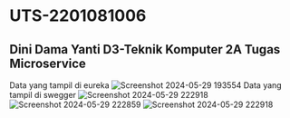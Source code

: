 ﻿# UTS-2201081006

Dini Dama Yanti
D3-Teknik Komputer 2A
Tugas Microservice
--------------------------------------------------------------------------------
Data yang tampil di eureka
![Screenshot 2024-05-29 193554](https://github.com/dinik212/UTS-2201081006/assets/168069126/30071374-1de1-4bce-8fd9-b1520b5d8aa2)
Data yang tampil di swegger
![Screenshot 2024-05-29 222918](https://github.com/dinik212/UTS-2201081006/assets/168069126/0ab19f2f-b16d-4a42-927b-7fde8ca80198)
![Screenshot 2024-05-29 222859](https://github.com/dinik212/UTS-2201081006/assets/168069126/6dd6c357-d035-4fd3-8279-eccfed3d4a6a)
![Screenshot 2024-05-29 222918](https://github.com/dinik212/UTS-2201081006/assets/168069126/c5d957ca-a3c9-4994-ad73-229e4f88f137)




